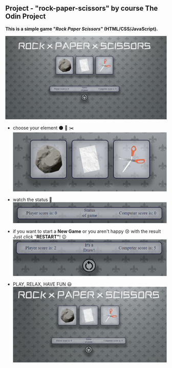 ## Project - "rock-paper-scissors" by course The Odin Project
**This is a simple game "*Rock Paper Scissors*" (HTML/CSS/JavaScript).**

![screenshot](screenshots/screen.png "Screenshot")

- choose your element :new_moon: :page_facing_up: :scissors: 
![choose element](screenshots/choose.gif "choose")

- watch the status :eyes:
![status](screenshots/status.gif "status")

- if you want to start a **New Game** or you aren't happy :cry: with the result
  Just *click* "**RESTART"**! :wink:
![restart button](screenshots/reset.gif "restart")
  
- PLAY, RELAX, HAVE FUN :smiley:
![gameplay](screenshots/game.gif "gameplay")
